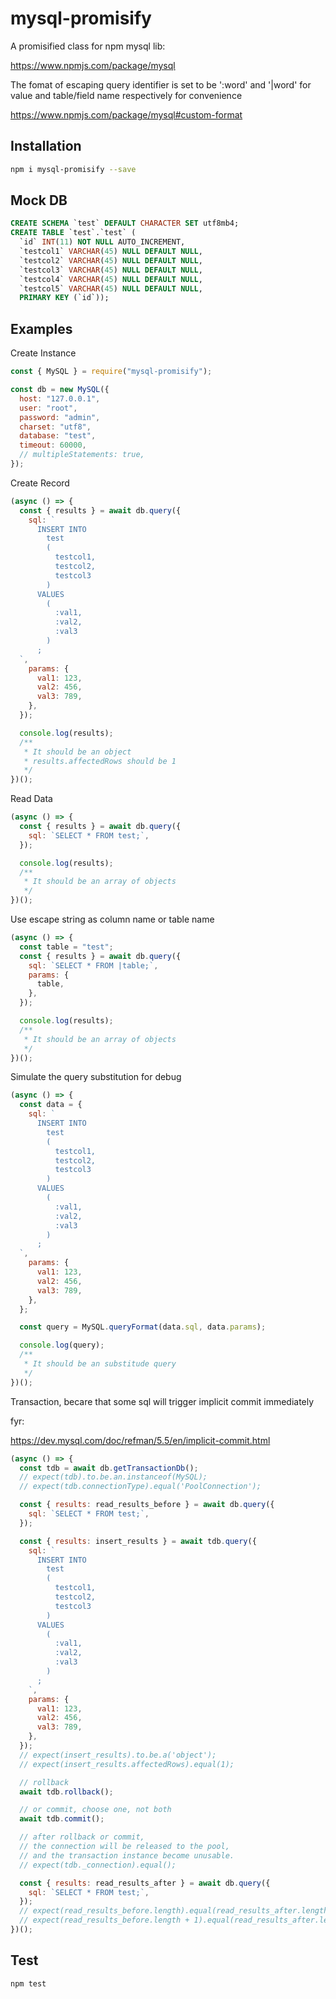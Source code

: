 # mysql-promisify

A promisified class for npm mysql lib:

https://www.npmjs.com/package/mysql

The fomat of escaping query identifier is set to be ':word' and '|word' for value and table/field name respectively for convenience

https://www.npmjs.com/package/mysql#custom-format

## Installation

```bash
npm i mysql-promisify --save
```

## Mock DB

```sql
CREATE SCHEMA `test` DEFAULT CHARACTER SET utf8mb4;
CREATE TABLE `test`.`test` (
  `id` INT(11) NOT NULL AUTO_INCREMENT,
  `testcol1` VARCHAR(45) NULL DEFAULT NULL,
  `testcol2` VARCHAR(45) NULL DEFAULT NULL,
  `testcol3` VARCHAR(45) NULL DEFAULT NULL,
  `testcol4` VARCHAR(45) NULL DEFAULT NULL,
  `testcol5` VARCHAR(45) NULL DEFAULT NULL,
  PRIMARY KEY (`id`));
```

## Examples

Create Instance

```javascript
const { MySQL } = require("mysql-promisify");

const db = new MySQL({
  host: "127.0.0.1",
  user: "root",
  password: "admin",
  charset: "utf8",
  database: "test",
  timeout: 60000,
  // multipleStatements: true,
});
```

Create Record

```javascript
(async () => {
  const { results } = await db.query({
    sql: `
      INSERT INTO
        test
        (
          testcol1,
          testcol2,
          testcol3
        )
      VALUES
        (
          :val1,
          :val2,
          :val3
        )
      ;
  `,
    params: {
      val1: 123,
      val2: 456,
      val3: 789,
    },
  });

  console.log(results);
  /**
   * It should be an object
   * results.affectedRows should be 1
   */
})();
```

Read Data

```javascript
(async () => {
  const { results } = await db.query({
    sql: `SELECT * FROM test;`,
  });

  console.log(results);
  /**
   * It should be an array of objects
   */
})();
```

Use escape string as column name or table name

```javascript
(async () => {
  const table = "test";
  const { results } = await db.query({
    sql: `SELECT * FROM |table;`,
    params: {
      table,
    },
  });

  console.log(results);
  /**
   * It should be an array of objects
   */
})();
```

Simulate the query substitution for debug

```javascript
(async () => {
  const data = {
    sql: `
      INSERT INTO
        test
        (
          testcol1,
          testcol2,
          testcol3
        )
      VALUES
        (
          :val1,
          :val2,
          :val3
        )
      ;
  `,
    params: {
      val1: 123,
      val2: 456,
      val3: 789,
    },
  };

  const query = MySQL.queryFormat(data.sql, data.params);

  console.log(query);
  /**
   * It should be an substitude query
   */
})();
```

Transaction, becare that some sql will trigger implicit commit immediately

fyr:

https://dev.mysql.com/doc/refman/5.5/en/implicit-commit.html

```javascript
(async () => {
  const tdb = await db.getTransactionDb();
  // expect(tdb).to.be.an.instanceof(MySQL);
  // expect(tdb.connectionType).equal('PoolConnection');

  const { results: read_results_before } = await db.query({
    sql: `SELECT * FROM test;`,
  });

  const { results: insert_results } = await tdb.query({
    sql: `
      INSERT INTO
        test
        (
          testcol1,
          testcol2,
          testcol3
        )
      VALUES
        (
          :val1,
          :val2,
          :val3
        )
      ;
    `,
    params: {
      val1: 123,
      val2: 456,
      val3: 789,
    },
  });
  // expect(insert_results).to.be.a('object');
  // expect(insert_results.affectedRows).equal(1);

  // rollback
  await tdb.rollback();

  // or commit, choose one, not both
  await tdb.commit();

  // after rollback or commit,
  // the connection will be released to the pool,
  // and the transaction instance become unusable.
  // expect(tdb._connection).equal();

  const { results: read_results_after } = await db.query({
    sql: `SELECT * FROM test;`,
  });
  // expect(read_results_before.length).equal(read_results_after.length); // for rollback
  // expect(read_results_before.length + 1).equal(read_results_after.length); // for commit
})();
```

## Test

```bash
npm test
```
